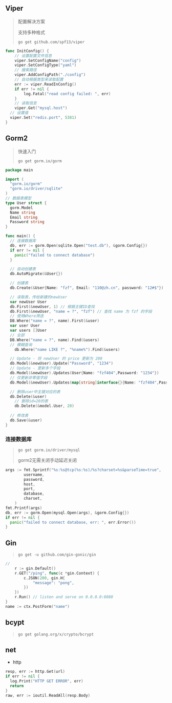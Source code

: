 <!-- 
title: 05-常用库
sort: 
--> 

## Viper

> 配置解决方案
>
> 支持多种格式
>
> `go get github.com/spf13/viper`

```go
func InitConfig() {
	// 设置配置文件信息
	viper.SetConfigName("config")
	viper.SetConfigType("yaml")
	// 搜索路径
	viper.AddConfigPath("./config")
	// 自动根据类型来读取配置
	err := viper.ReadInConfig()
	if err != nil {
		log.Fatal("read config failed: ", err)
	}
	// 读取信息
	viper.Get("mysql.host")
  // 设置值
  viper.Set("redis.port", 5381)
}
```

## Gorm2

> 快速入门
>
> `go get gorm.io/gorm`

```go
package main

import (
  "gorm.io/gorm"
  "gorm.io/driver/sqlite"
)
// 数据表模型
type User struct {
  gorm.Model
  Name string
  Email string
  Password string
}

func main() {
  // 连接数据库
  db, err := gorm.Open(sqlite.Open("test.db"), &gorm.Config{})
  if err != nil {
    panic("failed to connect database")
  }

  // 自动创建表
  db.AutoMigrate(&User{})

  // 创建表
  db.Create(&User{Name: "fzf", Email: "110@zh.cn", password: "12#$"})

  // 读取表，传给新建的newUser
  var newUser User
  db.First(&newUser, 1) // 根据主键ID查找
  db.First(&newUser, "name = ?", "fzf") // 查找 name 为 fzf 的字段
  // 使用Where筛选
  DB.Where("name = ?", name).First(&user)	
  var user User
  var users []User
  // 全部
  DB.Where("name = ?", name).Find(&users)
  // 模糊查询
	db.Where("name LIKE ?", "%name%").Find(&users)

  // Update - 将 newUser 的 price 更新为 200
  db.Model(&newUser).Update("Password", "1234")
  // Update - 更新多个字段
  db.Model(&newUser).Updates(User{Name: "fzf404",Password: "1234"}) 
  // 仅更新非零值字段
  db.Model(&newUser).Updates(map[string]interface{}{Name: "fzf404",Password: "1234"})

  // 删除user中主键对应的表
  db.Delete(&user)
	// 删除id=20的表
	db.Delete(&model.User, 20)
  
  // 修改表
  db.Save(&user)
}
```

### 连接数据库

> `go get gorm.io/driver/mysql`
>
> gorm2无需关闭手动延迟关闭

```go
args := fmt.Sprintf("%s:%s@tcp(%s:%s)/%s?charset=%s&parseTime=true",
		username,
		password,
		host,
		port,
		database,
		charset,
	)
fmt.Printf(args)
db, err := gorm.Open(mysql.Open(args), &gorm.Config{})
if err != nil {
  panic("failed to connect database, err: ", err.Error())
}
```

## Gin

> `go get -u github.com/gin-gonic/gin`

```go
// 
	r := gin.Default()
	r.GET("/ping", func(c *gin.Context) {
		c.JSON(200, gin.H{
			"message": "pong",
		})
	})
	r.Run() // listen and serve on 0.0.0.0:8080
}
name := ctx.PostForm("name")
```

## bcypt

> `go get golang.org/x/crypto/bcrypt`

## net

- http

```go
resp, err := http.Get(url)
if err != nil {
  log.Print("HTTP GET ERROR", err)
  return
}
raw, err := ioutil.ReadAll(resp.Body)
```


